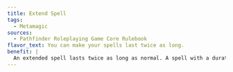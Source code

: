 ```yaml
---
title: Extend Spell
tags:
  - Metamagic
sources:
  - Pathfinder Roleplaying Game Core Rulebook
flavor_text: You can make your spells last twice as long.
benefit: |
  An extended spell lasts twice as long as normal. A spell with a duration of concentration, instantaneous, or permanent is not affected by this feat. An extended spell uses up a spell slot one level higher than the spell's actual level.
---
```



